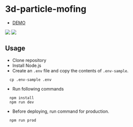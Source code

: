# 3d-particle-mofing

- <a href="https://hisamikurita.github.io/3d-particle-mofing/public/">DEMO</a>

<img src="https://user-images.githubusercontent.com/47776346/124951627-78947c00-e04e-11eb-9a65-af4786f977c9.png">

<img src="https://user-images.githubusercontent.com/47776346/125148854-264b7c00-e170-11eb-8e61-d163df1b1085.png">

## Usage
* Clone repository<br>
* Install Node.js<br>
* Create an `.env` file and copy the contents of `.env-sample`. <br>
```
  cp .env-sample .env
```

* Run following commands<br>
```
  npm install
  npm run dev
```

* Before deploying, run command for production.<br>
```
  npm run prod
```

